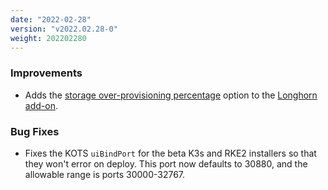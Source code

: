 ```yaml
---
date: "2022-02-28"
version: "v2022.02.28-0"
weight: 202202280
---
```


### <span class="label label-blue">Improvements</span>
- Adds the [storage over-provisioning percentage](https://longhorn.io/docs/1.2.3/references/settings/#storage-over-provisioning-percentage) option to the [Longhorn add-on](/docs/add-ons/longhorn).

### <span class="label label-orange">Bug Fixes</span>
- Fixes the KOTS `uiBindPort` for the beta K3s and RKE2 installers so that they won't error on deploy. This port now defaults to 30880, and the allowable range is ports 30000-32767.
